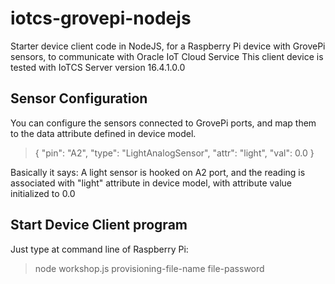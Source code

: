 # iotcs-grovepi-nodejs
Starter device client code in NodeJS, for a Raspberry Pi device with GrovePi sensors, to communicate with Oracle IoT Cloud Service
This client device is tested with IoTCS Server version 16.4.1.0.0

## Sensor Configuration
You can configure the sensors connected to GrovePi ports, and map them to the data attribute defined in device model.

>  {
>    "pin": "A2",
>    "type": "LightAnalogSensor",
>    "attr": "light",
>    "val": 0.0
>  }

Basically it says: A light sensor is hooked on A2 port, and the reading is associated with "light" attribute in device model, with attribute value initialized to 0.0

## Start Device Client program
Just type at command line of Raspberry Pi:

> node workshop.js provisioning-file-name file-password

